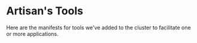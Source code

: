 # Artisan's Tools
Here are the manifests for tools we've added to the cluster to facilitate one or more applications.